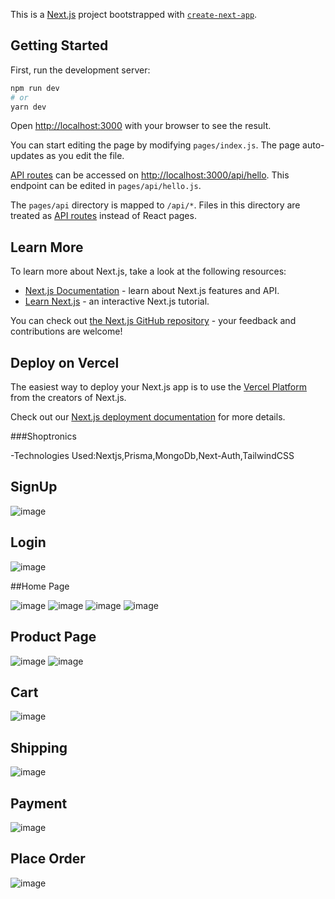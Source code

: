 This is a [Next.js](https://nextjs.org/) project bootstrapped with [`create-next-app`](https://github.com/vercel/next.js/tree/canary/packages/create-next-app).

## Getting Started

First, run the development server:

```bash
npm run dev
# or
yarn dev
```

Open [http://localhost:3000](http://localhost:3000) with your browser to see the result.

You can start editing the page by modifying `pages/index.js`. The page auto-updates as you edit the file.

[API routes](https://nextjs.org/docs/api-routes/introduction) can be accessed on [http://localhost:3000/api/hello](http://localhost:3000/api/hello). This endpoint can be edited in `pages/api/hello.js`.

The `pages/api` directory is mapped to `/api/*`. Files in this directory are treated as [API routes](https://nextjs.org/docs/api-routes/introduction) instead of React pages.

## Learn More

To learn more about Next.js, take a look at the following resources:

- [Next.js Documentation](https://nextjs.org/docs) - learn about Next.js features and API.
- [Learn Next.js](https://nextjs.org/learn) - an interactive Next.js tutorial.

You can check out [the Next.js GitHub repository](https://github.com/vercel/next.js/) - your feedback and contributions are welcome!

## Deploy on Vercel

The easiest way to deploy your Next.js app is to use the [Vercel Platform](https://vercel.com/new?utm_medium=default-template&filter=next.js&utm_source=create-next-app&utm_campaign=create-next-app-readme) from the creators of Next.js.

Check out our [Next.js deployment documentation](https://nextjs.org/docs/deployment) for more details.

###Shoptronics

-Technologies Used:Nextjs,Prisma,MongoDb,Next-Auth,TailwindCSS

## SignUp

![image](https://user-images.githubusercontent.com/56317420/176986969-021b26dc-e601-46fc-ba6e-9a80063a6779.png)

## Login

![image](https://user-images.githubusercontent.com/56317420/176986992-6145c175-8c7c-4d84-b978-9082187ef8a8.png)

##Home Page

![image](https://user-images.githubusercontent.com/56317420/176987009-3fd3d12b-a059-4c9a-be76-237d7433b35b.png)
![image](https://user-images.githubusercontent.com/56317420/176987014-dbbbcc29-15f7-4020-b616-89f69a49d0d8.png)
![image](https://user-images.githubusercontent.com/56317420/176987030-4319bb5b-e203-4040-8c97-ec44eb9aa237.png)
![image](https://user-images.githubusercontent.com/56317420/176987331-61b2f32c-b02f-4fa7-b70e-dc928765374d.png)

## Product Page

![image](https://user-images.githubusercontent.com/56317420/176987390-70e3ef91-059b-4d7e-9666-040ed4ec461b.png)
![image](https://user-images.githubusercontent.com/56317420/176987400-df10e9f3-dcf7-493b-988a-979d51022d21.png)

## Cart

![image](https://user-images.githubusercontent.com/56317420/176987436-ac71ce20-ff60-479e-a812-f7affd7973db.png)

## Shipping

![image](https://user-images.githubusercontent.com/56317420/176987443-f0ebf4ef-d76c-40be-a529-fe208cf893e7.png)

## Payment

![image](https://user-images.githubusercontent.com/56317420/176987453-ed738954-a14f-442c-9922-90767177b90b.png)

## Place Order

![image](https://user-images.githubusercontent.com/56317420/176987462-dad7c1b1-add5-455d-9757-1aceca488b74.png)